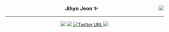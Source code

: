<div align="center">
  
  <img align="right" src="https://github-readme-stats.vercel.app/api/top-langs/?username=jihyojeon&theme=dracula&exclude_repo=clone-web-scrapper,clone-zoom&hide=Procfile&layout=compact&langs_count=8"/>

  
  ### Jihyo Jeon ✨
  
  ---
  
  
  <a href="https://www.linkedin.com/in/jihyo-jeon/"><img src="https://img.shields.io/badge/LinkedIn-blue?logo=linkedin"/></a>
  <a href="mailto:jihyojeon7@gmail.com"><img src="https://img.shields.io/badge/Gmail-D14836?style=flat&logo=Gmail&logoColor=white"/></a>
  <a href="https://twitter.com/YoyoJeon1"><img alt="Twitter URL" src="https://img.shields.io/twitter/url?style=social&url=https://twitter.com/YoyoJeon1">
  <a href="https://www.jihyo.dev/docs/home/"><img src="https://img.shields.io/badge/jihyo.dev-ffffff?style=flat&logo=obsidian&logoColor=purple"/></a>
 
</div>
